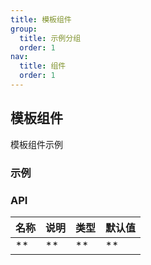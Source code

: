 ```yaml
---
title: 模板组件
group:
  title: 示例分组
  order: 1
nav:
  title: 组件
  order: 1
---
```


## 模板组件

模板组件示例

### 示例

<code src="./demos/default.tsx" compact="true"></code>

### API

| 名称 | 说明 | 类型 | 默认值 |
| ---- | ---- | ---- | ------ |
| \*\* | \*\* | \*\* | \*\*   |
